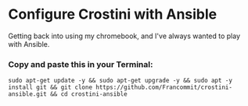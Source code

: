 # Configure Crostini with Ansible
Getting back into using my chromebook, and I've always wanted to play with Ansible.

### Copy and paste this in your Terminal:
```
sudo apt-get update -y && sudo apt-get upgrade -y && sudo apt -y install git && git clone https://github.com/Francommit/crostini-ansible.git && cd crostini-ansible
```
